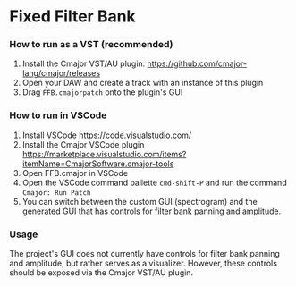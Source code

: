 # Fixed Filter Bank

### How to run as a VST (recommended)

1. Install the Cmajor VST/AU plugin: https://github.com/cmajor-lang/cmajor/releases
2. Open your DAW and create a track with an instance of this plugin
3. Drag `FFB.cmajorpatch` onto the plugin's GUI

### How to run in VSCode

1. Install VSCode https://code.visualstudio.com/
2. Install the Cmajor VSCode plugin https://marketplace.visualstudio.com/items?itemName=CmajorSoftware.cmajor-tools
3. Open FFB.cmajor in VSCode
4. Open the VSCode command pallette `cmd-shift-P` and run the command `Cmajor: Run Patch`
5. You can switch between the custom GUI (spectrogram) and the generated GUI that has controls for filter bank panning and amplitude.

### Usage

The project's GUI does not currently have controls for filter bank panning and amplitude, but rather serves as a visualizer. However, these controls should be exposed via the Cmajor VST/AU plugin.
